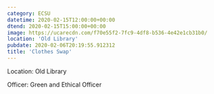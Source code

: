 ```yaml
---
category: ECSU
datetime: 2020-02-15T12:00:00+00:00
dtend: 2020-02-15T15:00:00+00:00
image: https://ucarecdn.com/f70e55f2-7fc9-4df8-b536-4e42e1cb31b0/
location: 'Old Library'
pubdate: 2020-02-06T20:19:55.912312
title: 'Clothes Swap'
---
```

Location: Old Library

Officer: Green and Ethical Officer

